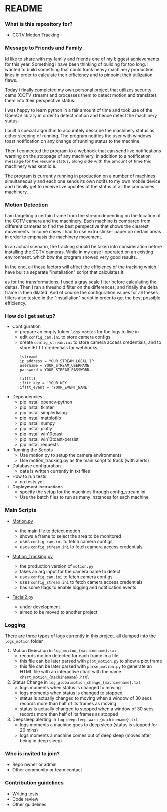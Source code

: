 # README #
### What is this repository for? ###

* CCTV Motion Tracking

### Message to Friends and Family ###

Id like to share with my family and friends one of my biggest achievements for this year. Something i have been thinking of building for too long. I wanted to build something that could track heavy machinery production lines in order to calculate their efficiency and to pinpoint their utilization flaws.

Today i finally completed my own personal project that utilizes security cams (CCTV stream) and processes them to detect motion and translates them into their perspective status.

I was happy to learn python in a fair amount of time and took use of the OpenCV library in order to detect motion and hence detect the machinery status.

I built a special algorithm to accurately describe the machinery status as either sleeping of running.
The program notifies the user with windows toast notification on any change of running status to the machine.

Then I connected the program to a webhook that can send live notifications warning on the stoppage of any machinery, in addition to a notification message for the resume status, along side with the amount of time this machinery was kept idle.

The program is currently running in production on a number of machines simultaneously and each one sends its own notifs to my own mobile device and i finally get to receive live updates of the status of all the companies machinery.



### Motion Detection ###

I am targeting a certain frame from the stream depending on the location of the CCTV camera and the machinery. Each machine is compared from different cameras to find the best perspective that shows the clearest movements. In some cases I had to use extra sticker paper on certain areas in order to emphasis the machinery movement.

In an actual scenario, the tracking should be taken into consideration before installing the CCTV cameras. While in my case I operated on an existing environment. which btw the program showed very good results.

In the end, all these factors will affect the efficiency of the tracking which I have built a separate "installation" script that calculates it.

as for the transformations, I used a gray scale filter before calculating the deltas. Then I ran a threshold filter on the differences, and finally the delta frame is then dilated. And of course the configuration values for all theses filters also tested in the "installation" script in order to get the best possible efficiency.


### How do I get set up? ###

* Configuration
    - prepare an empty folder `logs_motion` for the logs to live in
    - edit `config_cam.ini` to store camera configs
    - create `config_stream.ini` to store camera access credentials, and  to store IFTTT credentials for webhooks
        ```
        [stream]
        ip_address = YOUR_STREAM_LOCAL_IP
        username = YOUR_STREAM_USERNAME
        password = YOUR_STREAM_PASSWORD

        [ifttt]
        ifttt_key = 'YOUR_KEY'
        ifttt_event = 'YOUR_EVENT_NAME'
        ```
* Dependencies
    - pip install opencv-python
    - pip install tkinter
    - pip install simpledialog
    - pip install matplotlib
    - pip install numpy
    - pip install plotly
    - pip install win10toast
    - pip install win10toast-persist
    - pip install requests
* Running the Scripts
    - Use motion.py to setup the camera environments
    - Use motion_tracking.py as the main script to track (with alerts)
* Database configuration
    - data is written currently in txt files
* How to run tests
    - no tests yet
* Deployment instructions
    - specify the setup for the machines through config_stream.ini
    - Use the batch files to run as many instances for each machine


### Main Scripts ###

* [Motion.py](motion.py)
    - the main file to detect motion
    - shows a frame to select the area to be monitored
    - uses `config_cam.ini` to fetch camera configs
    - uses `config_stream.ini` to fetch camera access credentials
* [Motion_Tracking.py](motion_tracking.py)
    - the production version of `motion.py`
    - takes an arg input for the camera name to detect
    - uses `config_cam.ini` to fetch camera configs
    - uses `config_stream.ini` to fetch camera access credentials
    - has some flags to enable logging and notification events
    
* [Facial2.py](facial2.py)
    - under development
    - aimed to be moved to another project
### Logging ###

There are three types of logs currently in this project. all dumped into the `logs_motion` folder

1. Motion Detection in `log_motion_{machinename}.txt`
    - records motion detected for each frame in a file
    - this file can be later parsed with `plot_motion.py` to show a plot frame
    - this file can be later parsed with `parse_motion.py` to generate an HTML file with an interactive chart
    with the name `chart_motion_{machinename}.html`
2. Status Change in `log_globalmotion_change_{machinename}.txt`
    - logs moments when status is changed to moving
    - logs moments when status is changed to stopped
    - status is actually changed to moving when a window of 30 secs records more than half of its frames as moving
    - status is actually changed to stopped when a window of 30 secs records more than half of its frames as stopped
3. Deepsleep alerting in `log_deepsleep_warn_{machinename}.txt`
    - logs moments a machine goes to deep sleep (status is stopped for 20 mins)
    - logs moments a machine comes out of deep sleep (moves after being in deep sleep)

### Who is invited to join? ###

* Repo owner or admin
* Other community or team contact

### Contribution guidelines ###

* Writing tests
* Code review
* Other guidelines